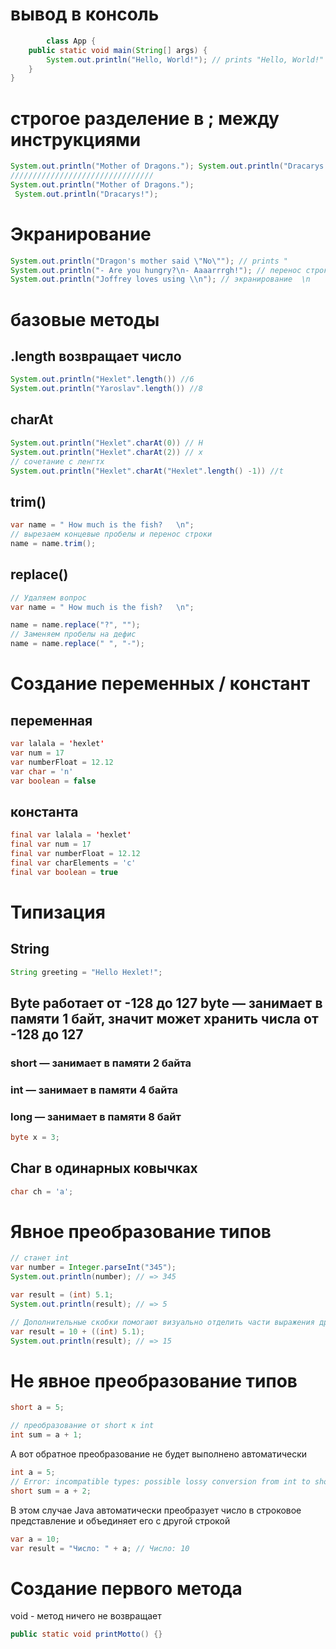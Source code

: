 # вывод в консоль 
```java
        class App {
    public static void main(String[] args) {
        System.out.println("Hello, World!"); // prints "Hello, World!"
    }
}
```
# строгое разделение в ;  между инструкциями 
```java
System.out.println("Mother of Dragons."); System.out.println("Dracarys!");
////////////////////////////////
System.out.println("Mother of Dragons.");
 System.out.println("Dracarys!");

```

# Экранирование 
```java
System.out.println("Dragon's mother said \"No\""); // prints "
System.out.println("- Are you hungry?\n- Aaaarrrgh!"); // перенос строки
System.out.println("Joffrey loves using \\n"); // экранирование  \n
```

# базовые методы 

## .length возвращает число

```java
System.out.println("Hexlet".length()) //6
System.out.println("Yaroslav".length()) //8
```
## charAt

```java
System.out.println("Hexlet".charAt(0)) // H
System.out.println("Hexlet".charAt(2)) // x
// сочетание с ленгтх
System.out.println("Hexlet".charAt("Hexlet".length() -1)) //t
```

## trim()

```java
var name = " How much is the fish?   \n";
// вырезаем концевые пробелы и перенос строки
name = name.trim();
```
## replace()

```java
// Удаляем вопрос
var name = " How much is the fish?   \n";

name = name.replace("?", "");
// Заменяем пробелы на дефис
name = name.replace(" ", "-");
```
# Создание переменных / констант 

## переменная 
```java
var lalala = 'hexlet'
var num = 17
var numberFloat = 12.12
var char = 'n'
var boolean = false
```

## константа

```java
final var lalala = 'hexlet'
final var num = 17
final var numberFloat = 12.12
final var charElements = 'c'
final var boolean = true
```

# Типизация 

## String

```java
String greeting = "Hello Hexlet!";
```

## Byte работает от -128 до 127 byte — занимает в памяти 1 байт, значит может хранить числа от -128 до 127

### short — занимает в памяти 2 байта

### int — занимает в памяти 4 байта

### long — занимает в памяти 8 байт


```java
byte x = 3;
```

## Char в одинарных ковычках

```java
char ch = 'a';
```

# Явное преобразование типов

```java
// станет int
var number = Integer.parseInt("345");
System.out.println(number); // => 345

var result = (int) 5.1;
System.out.println(result); // => 5

// Дополнительные скобки помогают визуально отделить части выражения друг от друга
var result = 10 + ((int) 5.1);
System.out.println(result); // => 15
```

# Не явное преобразование типов 

```java
short a = 5;

// преобразование от short к int
int sum = a + 1;
```
А вот обратное преобразование не будет выполнено автоматически

```java
int a = 5;
// Error: incompatible types: possible lossy conversion from int to short
short sum = a + 2;
```

В этом случае Java автоматически преобразует число в строковое представление и объединяет его с другой строкой

```java
var a = 10;
var result = "Число: " + a; // Число: 10
```

# Создание первого метода
void - метод ничего не возвращает
```java
public static void printMotto() {}
```